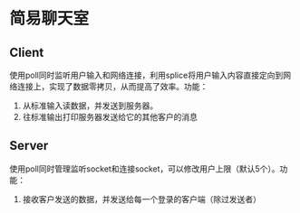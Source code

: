 # 简易聊天室
## Client
使用poll同时监听用户输入和网络连接，利用splice将用户输入内容直接定向到网络连接上，实现了数据零拷贝，从而提高了效率。功能：
1. 从标准输入读数据，并发送到服务器。
2. 往标准输出打印服务器发送给它的其他客户的消息
   
## Server
使用poll同时管理监听socket和连接socket，可以修改用户上限（默认5个）。功能：
1. 接收客户发送的数据，并发送给每一个登录的客户端（除过发送者）